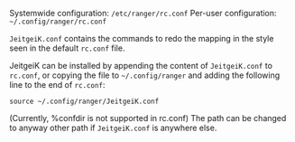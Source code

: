 Systemwide configuration: `/etc/ranger/rc.conf`
Per-user configuration: `~/.config/ranger/rc.conf`

`JeitgeiK.conf` contains the commands to redo the mapping in the style seen in the default `rc.conf` file.

JeitgeiK can be installed by appending the content of `JeitgeiK.conf` to `rc.conf`, or copying the file to `~/.config/ranger` and adding the following line to the end of `rc.conf`:
```
source ~/.config/ranger/JeitgeiK.conf
```
(Currently, %confdir is not supported in rc.conf)
The path can be changed to anyway other path if `JeitgeiK.conf` is anywhere else.
